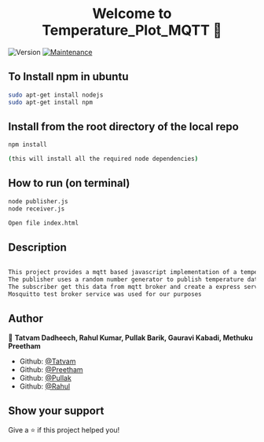 <h1 align="center">Welcome to Temperature_Plot_MQTT 👋</h1>
<p>
  <img alt="Version" src="https://img.shields.io/badge/version-1.0-blue.svg?cacheSeconds=2592000" />
  <a href="https://github.com/matbor/mqtt2highcharts/graphs/commit-activity">
    <img alt="Maintenance" src="https://img.shields.io/badge/Maintained%3F-yes-green.svg" target="_blank" />
  </a>
</p>

## To Install npm in ubuntu
```sh
sudo apt-get install nodejs
sudo apt-get install npm
```

## Install from the root directory of the local repo

```sh
npm install 

(this will install all the required node dependencies)
```

## How to run (on terminal)

```sh
node publisher.js
node receiver.js

Open file index.html
```

## Description 

```sh

This project provides a mqtt based javascript implementation of a temperature recording and plotting.
The publisher uses a random number generator to publish temperature data
The subscriber get this data from mqtt broker and create a express server where all the data is stored. This data is then used to created an extended plot.
Mosquitto test broker service was used for our purposes

```

## Author

👤 **Tatvam Dadheech, Rahul Kumar, Pullak Barik, Gauravi Kabadi, Methuku Preetham**

* Github: [@Tatvam](https://github.com/Tatvam)
* Github: [@Preetham](https://github.com/methuku123)
* Github: [@Pullak](https://github.com/TipsbyPullak)
* Github: [@Rahul](https://github.com/rk36)

## Show your support

Give a ⭐️ if this project helped you!
